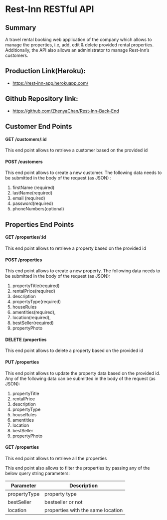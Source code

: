 # Rest-Inn RESTful API

## Summary

A travel rental booking web application of the company which allows to manage the properties, i.e, add, edit & delete provided rental properties. Additionally, the API also allows an administrator to manage Rest-Inn’s customers.

## Production Link(Heroku): 
- https://rest-inn-app.herokuapp.com/
## Github Repository link: 
- https://github.com/ZhenyaChan/Rest-Inn-Back-End

## Customer End Points

#### GET /customers/:id

This end point allows to retrieve a customer based on the provided id

#### POST /customers

This end point allows to create a new customer. The following data needs to be submitted in the body of the request (as JSON) :

1) firstName (required)
2) lastName(required)
3) email (required)
4) password(required)
5) phoneNumbers(optional)

## Properties End Points

#### GET /properties/:id

This end point allows to retrieve a property based on the provided id

#### POST /properties

This end point allows to create a new property. The following data needs to be submitted in the body of the request (as JSON):

1) propertyTitle(required)
2) rentalPrice(required)
3) description
4) propertyType(required)
5) houseRules
6) amentities(required),
7) location(required),
8) bestSeller(required)
9) propertyPhoto

#### DELETE /properties

This end point allows to delete a property based on the provided id

#### PUT /properties

This end point allows to update the property data based on the provided id. Any of the following data can be submitted in the body of the request (as JSON):

1) propertyTitle
2) rentalPrice
3) description
4) propertyType
5) houseRules
6) amentities
7) location
8) bestSeller
9) propertyPhoto

#### GET /properties

This end point allows to retrieve all the properties

This end point also allows to filter the properties by passing any of the below query string parameters:

| Parameter         | Description                                    |
| ----------------- | ---------------------------------------------- |
| propertyType      | property type                                  |
| bestSeller        | bestseller or not                              |
| location          | properties with the same location              |



